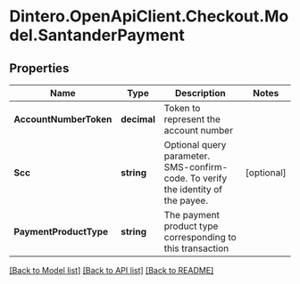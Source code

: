 # Dintero.OpenApiClient.Checkout.Model.SantanderPayment

## Properties

Name | Type | Description | Notes
------------ | ------------- | ------------- | -------------
**AccountNumberToken** | **decimal** | Token to represent the account number | 
**Scc** | **string** | Optional query parameter. SMS-confirm-code. To verify the identity of the payee. | [optional] 
**PaymentProductType** | **string** | The payment product type corresponding to this transaction  | 

[[Back to Model list]](../README.md#documentation-for-models) [[Back to API list]](../README.md#documentation-for-api-endpoints) [[Back to README]](../README.md)


